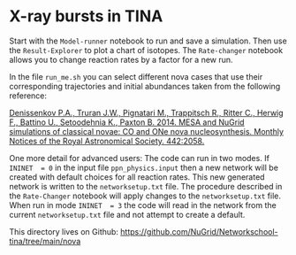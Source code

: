 # X-ray bursts in TINA

Start with the `Model-runner` notebook to run and save a simulation. Then use the `Result-Explorer` to plot a chart of isotopes. The `Rate-changer` notebook allows you to change reaction rates by a factor for a new run.




In the file `run_me.sh` you can select different nova cases that use their corresponding trajectories and initial abundances taken from the following reference:

[Denissenkov P.A., Truran J.W., Pignatari M., Trappitsch R., Ritter C., Herwig F., Battino U., Setoodehnia K., Paxton B. 2014. MESA and NuGrid simulations of classical novae: CO and ONe nova nucleosynthesis. Monthly Notices of the Royal Astronomical Society. 442:2058.](https://ui.adsabs.harvard.edu/abs/2014MNRAS.442.2058D/abstract)

 One more detail for advanced users: The code can run in two modes. If `ININET  = 0` in the input file `ppn_physics.input` then a new network will be created with default choices for all reaction rates. This new generated network is written to the `networksetup.txt` file. The procedure described in the `Rate-Changer` notebook will apply changes to the `networksetup.txt` file. When run in mode `ININET  = 3` the code will read in the network from the current `networksetup.txt` file and not attempt to create a default. 
 
 This directory lives on Github: https://github.com/NuGrid/Networkschool-tina/tree/main/nova
